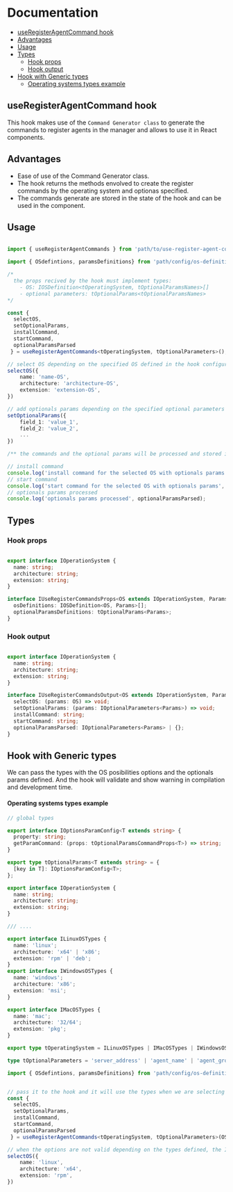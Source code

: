# Documentation

- [useRegisterAgentCommand hook](#useregisteragentcommand-hook)
- [Advantages](#advantages)
- [Usage](#usage)
- [Types](#types)
    - [Hook props](#hook-props)
    - [Hook output](#hook-output)
- [Hook with Generic types](#hook-with-generic-types)
    - [Operating systems types example](#operating-systems-types-example)

## useRegisterAgentCommand hook

This hook makes use of the `Command Generator class` to generate the commands to register agents in the manager and allows to use it in React components.

## Advantages

- Ease of use of the Command Generator class.
- The hook returns the methods envolved to create the register commands by the operating system and optionas specified.
- The commands generate are stored in the state of the hook and can be used in the component.


## Usage

```ts

import { useRegisterAgentCommands } from 'path/to/use-register-agent-commands';

import { OSdefintions, paramsDefinitions} from 'path/config/os-definitions';

/* 
  the props recived by the hook must implement types:
    - OS: IOSDefinition<tOperatingSystem, tOptionalParamsNames>[]
    - optional parameters: tOptionalParams<tOptionalParamsNames>
*/

const { 
  selectOS,
  setOptionalParams,
  installCommand,
  startCommand,
  optionalParamsParsed
 } = useRegisterAgentCommands<tOperatingSystem, tOptionalParameters>();

// select OS depending on the specified OS defined in the hook configuration
selectOS({
    name: 'name-OS',
    architecture: 'architecture-OS',
    extension: 'extension-OS',
})

// add optionals params depending on the specified optional parameters in the hook configuration
setOptionalParams({
    field_1: 'value_1',
    field_2: 'value_2',
    ...
})

/** the commands and the optional params will be processed and stored in the hook state **/

// install command
console.log('install command for the selected OS with optionals params', installCommand);
// start command
console.log('start command for the selected OS with optionals params', startCommand);
// optionals params processed
console.log('optionals params processed', optionalParamsParsed);

```

## Types

### Hook props

```ts

export interface IOperationSystem {
  name: string;
  architecture: string;
  extension: string;
}

interface IUseRegisterCommandsProps<OS extends IOperationSystem, Params extends string> {
  osDefinitions: IOSDefinition<OS, Params>[];
  optionalParamsDefinitions: tOptionalParams<Params>;
}
```

### Hook output

```ts

export interface IOperationSystem {
  name: string;
  architecture: string;
  extension: string;
}

interface IUseRegisterCommandsOutput<OS extends IOperationSystem, Params extends string> {
  selectOS: (params: OS) => void;
  setOptionalParams: (params: IOptionalParameters<Params>) => void;
  installCommand: string;
  startCommand: string;
  optionalParamsParsed: IOptionalParameters<Params> | {};
}
```

## Hook with Generic types

We can pass the types with the OS posibilities options and the optionals params defined.
And the hook will validate and show warning in compilation and development time.

#### Operating systems types example

```ts
// global types

export interface IOptionsParamConfig<T extends string> {
  property: string;
  getParamCommand: (props: tOptionalParamsCommandProps<T>) => string;
}

export type tOptionalParams<T extends string> = {
  [key in T]: IOptionsParamConfig<T>;
};

export interface IOperationSystem {
  name: string;
  architecture: string;
  extension: string;
}

/// ....

export interface ILinuxOSTypes {
  name: 'linux';
  architecture: 'x64' | 'x86';
  extension: 'rpm' | 'deb';
}
export interface IWindowsOSTypes {
  name: 'windows';
  architecture: 'x86';
  extension: 'msi';
}

export interface IMacOSTypes {
  name: 'mac';
  architecture: '32/64';
  extension: 'pkg';
}

export type tOperatingSystem = ILinuxOSTypes | IMacOSTypes | IWindowsOSTypes;

type tOptionalParameters = 'server_address' | 'agent_name' | 'agent_group' | 'protocol' | 'wazuh_password';

import { OSdefintions, paramsDefinitions} from 'path/config/os-definitions';


// pass it to the hook and it will use the types when we are selecting the OS
const { 
  selectOS,
  setOptionalParams,
  installCommand,
  startCommand,
  optionalParamsParsed
 } = useRegisterAgentCommands<tOperatingSystem, tOptionalParameters>(OSdefintions, paramsDefinitions);

// when the options are not valid depending on the types defined, the IDE will show a warning
selectOS({
    name: 'linux',
    architecture: 'x64',
    extension: 'rpm',
})

````

